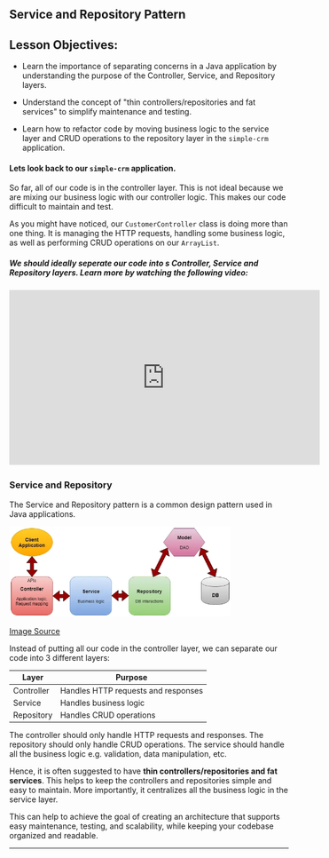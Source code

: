 ## Service and Repository Pattern

## Lesson Objectives:

- Learn the importance of separating concerns in a Java application by understanding the purpose of the Controller, Service, and Repository layers.
   
- Understand the concept of "thin controllers/repositories and fat services" to simplify maintenance and testing.

- Learn how to refactor code by moving business logic to the service layer and CRUD operations to the repository layer in the `simple-crm` application.


#### Lets look back to our `simple-crm` application.

So far, all of our code is in the controller layer. This is not ideal because we are mixing our business logic with our controller logic. This makes our code difficult to maintain and test.

As you might have noticed, our `CustomerController` class is doing more than one thing. It is managing the HTTP requests, handling some business logic, as well as performing CRUD operations on our `ArrayList`.



##### We should ideally seperate our code into s Controller, Service and Repository layers. Learn more by watching the following video:

<iframe width="560" height="315" src="https://www.youtube.com/embed/mS1L96GqwSU?si=brZj2E8jIFJ4Gm0q" title="YouTube video player" frameborder="0" allow="accelerometer; autoplay; clipboard-write; encrypted-media; gyroscope; picture-in-picture; web-share" referrerpolicy="strict-origin-when-cross-origin" allowfullscreen></iframe>

### Service and Repository

The Service and Repository pattern is a common design pattern used in Java applications.

<img src="../assets/servicerepository.png"  width=400>

<a href= "http://randikatech.blogspot.com/2019/09/get-your-hands-dirty-with-micro-services.html" target ="_blank"> Image Source </a>

Instead of putting all our code in the controller layer, we can separate our code into 3 different layers:

| Layer      | Purpose                             |
| ---------- | ----------------------------------- |
| Controller | Handles HTTP requests and responses |
| Service    | Handles business logic              |
| Repository | Handles CRUD operations             |

The controller should only handle HTTP requests and responses. The repository should only handle CRUD operations. The service should handle all the business logic e.g. validation, data manipulation, etc.

Hence, it is often suggested to have **thin controllers/repositories and fat services**. This helps to keep the controllers and repositories simple and easy to maintain. More importantly, it centralizes all the business logic in the service layer.

This can help to achieve the goal of creating an architecture that supports easy maintenance, testing, and scalability, while keeping your codebase organized and readable.

---